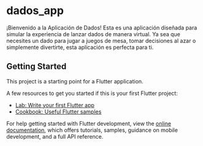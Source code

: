 # dados_app

¡Bienvenido a la Aplicación de Dados! Esta es una aplicación diseñada para simular la experiencia de lanzar dados de manera virtual. Ya sea que necesites un dado para jugar a juegos de mesa, tomar decisiones al azar o simplemente divertirte, esta aplicación es perfecta para ti.

## Getting Started

This project is a starting point for a Flutter application.

A few resources to get you started if this is your first Flutter project:

- [Lab: Write your first Flutter app](https://docs.flutter.dev/get-started/codelab)
- [Cookbook: Useful Flutter samples](https://docs.flutter.dev/cookbook)

For help getting started with Flutter development, view the
[online documentation](https://docs.flutter.dev/), which offers tutorials,
samples, guidance on mobile development, and a full API reference.
